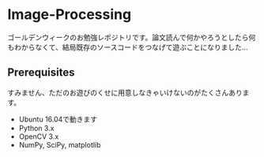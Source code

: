 # Image-Processing
ゴールデンウィークのお勉強レポジトリです。論文読んで何かやろうとしたら何もわからなくて、結局既存のソースコードをつなげて遊ぶことになりました…

## Prerequisites
すみません、ただのお遊びのくせに用意しなきゃいけないのがたくさんあります。
+ Ubuntu 16.04で動きます
+ Python 3.x
+ OpenCV 3.x
+ NumPy, SciPy, matplotlib
